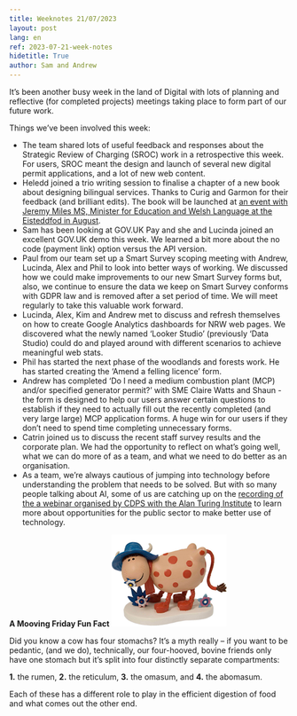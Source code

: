 ```yaml
---
title: Weeknotes 21/07/2023
layout: post
lang: en
ref: 2023-07-21-week-notes
hidetitle: True
author: Sam and Andrew
---
```


It’s been another busy week in the land of Digital with lots of planning and reflective (for completed projects) meetings taking place to form part of our future work.

Things we’ve been involved this week:
+ The team shared lots of useful feedback and responses about the Strategic Review of Charging (SROC) work in a retrospective this week. For users, SROC meant the design and launch of several new digital permit applications, and a lot of new web content.
+ Heledd joined a trio writing session to finalise a chapter of a new book about designing bilingual services. Thanks to Curig and Garmon for their feedback (and brilliant edits). The book will be launched at [an event with Jeremy Miles MS, Minister for Education and Welsh Language at the Eisteddfod in August](https://eur01.safelinks.protection.outlook.com/?url=https%3A%2F%2Fbeta.cdps.wales%2Fcourses-and-events%2Fregister%2F960&data=05%7C01%7Candrew.osborne%40cyfoethnaturiolcymru.gov.uk%7Cddc1e832366344ac6f4708db89da7c57%7C8865ef0facde487cbf175cb50375d757%7C0%7C0%7C638255343710387679%7CUnknown%7CTWFpbGZsb3d8eyJWIjoiMC4wLjAwMDAiLCJQIjoiV2luMzIiLCJBTiI6Ik1haWwiLCJXVCI6Mn0%3D%7C3000%7C%7C%7C&sdata=uJFfGHlXYOYODkSY6EwN7hRikgT9IImwuove7F7MLUc%3D&reserved=0). 
+ Sam has been looking at GOV.UK Pay and she and Lucinda joined an excellent GOV.UK demo this week. We learned a bit more about the no code (payment link) option versus the API version.
+ Paul from our team set up a Smart Survey scoping meeting with Andrew, Lucinda, Alex and Phil to look into better ways of working. We discussed how we could make improvements to our new Smart Survey forms but, also, we continue to ensure the data we keep on Smart Survey conforms with GDPR law and is removed after a set period of time. We will meet regularly to take this valuable work forward.
+ Lucinda, Alex, Kim and Andrew met to discuss and refresh themselves on how to create Google Analytics dashboards for NRW web pages.  We discovered what the newly named ‘Looker Studio’ (previously ‘Data Studio) could do and played around with different scenarios to achieve meaningful web stats.
+ Phil has started the next phase of the woodlands and forests work. He has started creating the ‘Amend a felling licence’ form.
+ Andrew has completed ‘Do I need a medium combustion plant (MCP) and/or specified generator permit?’ with SME Claire Watts and Shaun - the form is designed to help our users answer certain questions to establish if they need to actually fill out the recently completed (and very large large) MCP application forms. A huge win for our users if they don’t need to spend time completing unnecessary forms.
+ Catrin joined us to discuss the recent staff survey results and the corporate plan. We had the opportunity to reflect on what’s going well, what we can do more of as a team, and what we need to do better as an organisation. 
+ As a team, we’re always cautious of jumping into technology before understanding the problem that needs to be solved. But with so many people talking about AI, some of us are catching up on the [recording of the a webinar organised by CDPS with the Alan Turing Institute](https://www.youtube.com/watch?v=or67uNgynz0) to learn more about opportunities for the public sector to make better use of technology. 

**A Mooving Friday Fun Fact** ![Gurtrude](https://github.com/nrw-digital/week-notes/blob/0c90d3ab0d268b3271a5f8bf8d37443719e5adba/images/gurtrude.png?raw=true)

Did you know a cow has four stomachs? It’s a myth really – if you want to be pedantic, (and we do), technically, our four-hooved, bovine friends only have one stomach but it’s split into four distinctly separate compartments:

**1.** the rumen, **2.** the reticulum, **3.** the omasum, and **4.** the abomasum.

Each of these has a different role to play in the efficient digestion of food and what comes out the other end.

